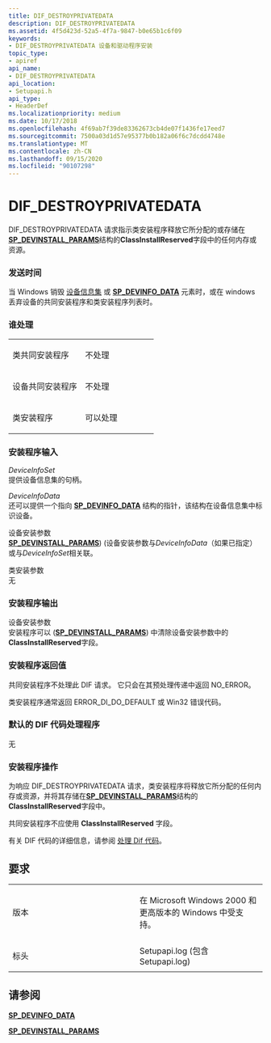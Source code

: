 ```yaml
---
title: DIF_DESTROYPRIVATEDATA
description: DIF_DESTROYPRIVATEDATA
ms.assetid: 4f5d423d-52a5-4f7a-9847-b0e65b1c6f09
keywords:
- DIF_DESTROYPRIVATEDATA 设备和驱动程序安装
topic_type:
- apiref
api_name:
- DIF_DESTROYPRIVATEDATA
api_location:
- Setupapi.h
api_type:
- HeaderDef
ms.localizationpriority: medium
ms.date: 10/17/2018
ms.openlocfilehash: 4f69ab7f39de83362673cb4de07f1436fe17eed7
ms.sourcegitcommit: 7500a03d1d57e95377b0b182a06f6c7dcdd4748e
ms.translationtype: MT
ms.contentlocale: zh-CN
ms.lasthandoff: 09/15/2020
ms.locfileid: "90107298"
---
```

# <a name="dif_destroyprivatedata"></a>DIF_DESTROYPRIVATEDATA


DIF_DESTROYPRIVATEDATA 请求指示类安装程序释放它所分配的或存储在[**SP_DEVINSTALL_PARAMS**](/windows/win32/api/setupapi/ns-setupapi-sp_devinstall_params_a)结构的**ClassInstallReserved**字段中的任何内存或资源。

### <a name="when-sent"></a>发送时间

当 Windows 销毁 [设备信息集](./device-information-sets.md) 或 [**SP_DEVINFO_DATA**](/windows/win32/api/setupapi/ns-setupapi-sp_devinfo_data) 元素时，或在 windows 丢弃设备的共同安装程序和类安装程序列表时。

### <a name="who-handles"></a>谁处理

<table>
<colgroup>
<col width="50%" />
<col width="50%" />
</colgroup>
<tbody>
<tr class="odd">
<td align="left"><p>类共同安装程序</p></td>
<td align="left"><p>不处理</p></td>
</tr>
<tr class="even">
<td align="left"><p>设备共同安装程序</p></td>
<td align="left"><p>不处理</p></td>
</tr>
<tr class="odd">
<td align="left"><p>类安装程序</p></td>
<td align="left"><p>可以处理</p></td>
</tr>
</tbody>
</table>

 

### <a name="installer-input"></a>安装程序输入

<a href="" id="deviceinfoset"></a>*DeviceInfoSet*  
提供设备信息集的句柄。

<a href="" id="deviceinfodata"></a>*DeviceInfoData*  
还可以提供一个指向 [**SP_DEVINFO_DATA**](/windows/win32/api/setupapi/ns-setupapi-sp_devinfo_data) 结构的指针，该结构在设备信息集中标识设备。

<a href="" id="device-installation-parameters-"></a>设备安装参数   
[**SP_DEVINSTALL_PARAMS**](/windows/win32/api/setupapi/ns-setupapi-sp_devinstall_params_a))  (设备安装参数与*DeviceInfoData*（如果已指定）或与*DeviceInfoSet*相关联。

<a href="" id="class-installation-parameters"></a>类安装参数  
无

### <a name="installer-output"></a>安装程序输出

<a href="" id="device-installation-parameters-"></a>设备安装参数   
安装程序可以 ([**SP_DEVINSTALL_PARAMS**](/windows/win32/api/setupapi/ns-setupapi-sp_devinstall_params_a)) 中清除设备安装参数中的**ClassInstallReserved**字段。

### <a name="installer-return-value"></a>安装程序返回值

共同安装程序不处理此 DIF 请求。 它只会在其预处理传递中返回 NO_ERROR。

类安装程序通常返回 ERROR_DI_DO_DEFAULT 或 Win32 错误代码。

### <a name="default-dif-code-handler"></a>默认的 DIF 代码处理程序

无

### <a name="installer-operation"></a>安装程序操作

为响应 DIF_DESTROYPRIVATEDATA 请求，类安装程序将释放它所分配的任何内存或资源，并将其存储在[**SP_DEVINSTALL_PARAMS**](/windows/win32/api/setupapi/ns-setupapi-sp_devinstall_params_a)结构的**ClassInstallReserved**字段中。

共同安装程序不应使用 **ClassInstallReserved** 字段。

有关 DIF 代码的详细信息，请参阅 [处理 Dif 代码](./handling-dif-codes.md)。

<a name="requirements"></a>要求
------------

<table>
<colgroup>
<col width="50%" />
<col width="50%" />
</colgroup>
<tbody>
<tr class="odd">
<td align="left"><p>版本</p></td>
<td align="left"><p>在 Microsoft Windows 2000 和更高版本的 Windows 中受支持。</p></td>
</tr>
<tr class="even">
<td align="left"><p>标头</p></td>
<td align="left">Setupapi.log (包含 Setupapi.log) </td>
</tr>
</tbody>
</table>

## <a name="see-also"></a>请参阅


[**SP_DEVINFO_DATA**](/windows/win32/api/setupapi/ns-setupapi-sp_devinfo_data)

[**SP_DEVINSTALL_PARAMS**](/windows/win32/api/setupapi/ns-setupapi-sp_devinstall_params_a)

 

